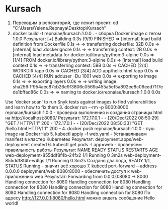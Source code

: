 # Kursach
  1. Переходим в репозиторий, где лежит проект: cd "C:\Users\Yelena.Repnaya\Desktop\Kursach\"
  2. docker build -t repnaiae/kursach:1.0.0 . - сборка Docker image с тегом 1.0.0
Результат: [+] Building 0.3s (9/9) FINISHED
 => [internal] load build definition from Dockerfile                                                               0.1s
 => => transferring dockerfile: 32B                                                                                0.0s
 => [internal] load .dockerignore                                                                                  0.1s
 => => transferring context: 2B                                                                                    0.0s
 => [internal] load metadata for docker.io/library/python:3-alpine                                                 0.0s
 => [1/4] FROM docker.io/library/python:3-alpine                                                                   0.0s
 => [internal] load build context                                                                                  0.1s
 => => transferring context: 59B                                                                                   0.0s
 => CACHED [2/4] WORKDIR /app                                                                                      0.0s
 => CACHED [3/4] ADD app/hello.html /app                                                                           0.0s
 => CACHED [4/4] RUN adduser -Du 1001 web                                                                          0.0s
 => exporting to image                                                                                             0.1s
 => => exporting layers                                                                                            0.0s
 => => writing image sha256:1f954aec87cb26e9f3806c0569a455a5ef5a892ee8c06eed71f7ede1bffad86c                       0.0s
 => => naming to docker.io/repnaiae/kursach:1.0.0                                                                  0.0s

Use 'docker scan' to run Snyk tests against images to find vulnerabilities and learn how to fix them
  3. docker run --rm -p 8000:8000 repnaiae/kursach:1.0.0 - проверка выполнения и создания страницы html на http://localhost:8080/
Результат: 172.17.0.1 - - [20/Dec/2022 08:50:29] "GET / HTTP/1.1" 200 -
172.17.0.1 - - [20/Dec/2022 08:50:33] "GET /hello.html HTTP/1.1" 200 -
  4. docker push repnaiae/kursach:1.0.0 - пуш image на DockerHub
  5. kubectl apply -f web.yaml - Устанавливаем manifest в кластер Kubernetes
Результат: deployment.apps/web-deployment created
  6. kubectl get pods -l app=web - проверяем правильность работы
Результат: NAME                              READY   STATUS    RESTARTS   AGE
           web-deployment-855ddf8f4b-24fx2   1/1     Running   0          3m2s
           web-deployment-855ddf8f4b-w4lgs   1/1     Running   0          3m2s
Создано два пода, READY 1/1, STATUS Running - значит всё хорошо
  7. kubectl port-forward --address 0.0.0.0 deployment/web 8080:8000 - обеспечить доступ к web-приложению web
Результат: Forwarding from 0.0.0.0:8080 -> 8000
Handling connection for 8080
Handling connection for 8080
Handling connection for 8080
Handling connection for 8080
Handling connection for 8080
Handling connection for 8080
Handling connection for 8080
По адресу http://127.0.0.1:8080/hello.html можно видеть сообщение Hello world!

